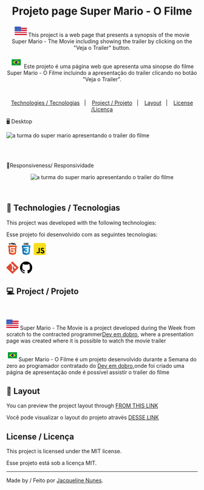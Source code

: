 <h1 align="center">Projeto page Super Mario - O Filme</h1>

<p align="center">
 <img src="./src/readme/united-states-of-america.ico"> This project is a web page that presents a synopsis of the movie Super Mario - The Movie including showing the trailer by clicking on the "Veja o Trailer" button.
</p>
<p align="center">
 <img src="./src/readme/brazil.ico"> Este projeto é uma página web que apresenta uma sinopse do filme Super Mario - O Filme incluindo a apresentação do trailer clicando no botão "Veja o Trailer".
</p>
<br>

<p align="center">
  <a href="#-technologies-tecnologias">Technologies / Tecnologias</a>&nbsp;&nbsp;&nbsp;|&nbsp;&nbsp;&nbsp;
  <a href="#-project-projeto">Project / Projeto</a>&nbsp;&nbsp;&nbsp;|&nbsp;&nbsp;&nbsp;
  <a href="#-layout">Layout</a>&nbsp;&nbsp;&nbsp;|&nbsp;&nbsp;&nbsp;
  <a href="#-license-licença">License /Licença</a>
</p>

<p align="center">
<p>🖥️ Desktop</p>
  <img alt="a turma do super mario apresentando o trailer do filme" src="./src/readme/projeto-super-mario-filme-desktop.gif">
</p>
<br><br>
<p>📱Responsiveness/ Responsividade</p>
<p align="center">
  <img alt="a turma do super mario apresentando o trailer do filme" src="./src/readme/responsividade.gif">
</p>

<br>


## 🚀 Technologies / Tecnologias  

This project was developed with the following technologies: <br>

Esse projeto foi desenvolvido com as seguintes tecnologias: 

 <img src="./src/readme/html5.ico">  <img src="./src/readme/css3.ico">  <img src="./src/readme/javascript.ico">

 <img src="./src/readme/git.ico"> <img src="./src/readme/github.ico">


## 💻 Project / Projeto
<br>

<img src="./src/readme/united-states-of-america.ico"> Super Mario - The Movie is a project developed during the Week from scratch to the contracted programmer[Dev em dobro](https://instagram.com/devemdobro?igshid=YmMyMTA2M2Y=), where a presentation page was created where it is possible to watch the movie trailer<br>

<img src="./src/readme/brazil.ico">Super Mario - O Filme é um projeto desenvolvido durante a Semana do zero ao programador contratado do [Dev em dobro](https://instagram.com/devemdobro?igshid=YmMyMTA2M2Y=),onde foi criado uma página de apresentação onde é possível assistir o trailer do filme
## 🔖 Layout

You can preview the project layout through [FROM THIS LINK](https://jacquenunes.github.io/project-supermario-themovie/) 

Você pode visualizar o layout do projeto através [DESSE LINK](https://jacquenunes.github.io/project-supermario-themovie/)

## License / Licença

This project is licensed under the MIT license.

Esse projeto está sob a licença MIT.

---

Made by / Feito por [Jacqueline Nunes](https://github.com/JacqueNunes). 